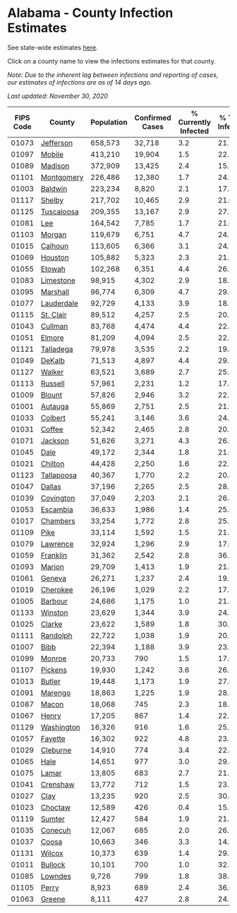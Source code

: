 # Alabama - County Infection Estimates

See state-wide estimates [here](/infections/us-al).

Click on a county name to view the infections estimates for that county.

*Note: Due to the inherent lag between infections and reporting of cases, our estimates of infections are as of 14 days ago.*

*Last updated: November 30, 2020*

|   FIPS Code |                   County |   Population |   Confirmed Cases |   % Currently Infected |   % Total Infected |
|-------------|--------------------------|--------------|-------------------|------------------------|--------------------|
|       01073 |   [Jefferson](jefferson) |      658,573 |            32,718 |                    3.2 |               21.9 |
|       01097 |         [Mobile](mobile) |      413,210 |            19,904 |                    1.5 |               22.1 |
|       01089 |       [Madison](madison) |      372,909 |            13,425 |                    2.4 |               15.7 |
|       01101 | [Montgomery](montgomery) |      226,486 |            12,380 |                    1.7 |               24.9 |
|       01003 |       [Baldwin](baldwin) |      223,234 |             8,820 |                    2.1 |               17.3 |
|       01117 |         [Shelby](shelby) |      217,702 |            10,465 |                    2.9 |               21.0 |
|       01125 | [Tuscaloosa](tuscaloosa) |      209,355 |            13,167 |                    2.9 |               27.2 |
|       01081 |               [Lee](lee) |      164,542 |             7,785 |                    1.7 |               21.6 |
|       01103 |         [Morgan](morgan) |      119,679 |             6,751 |                    4.7 |               24.1 |
|       01015 |       [Calhoun](calhoun) |      113,605 |             6,366 |                    3.1 |               24.2 |
|       01069 |       [Houston](houston) |      105,882 |             5,323 |                    2.3 |               21.7 |
|       01055 |         [Etowah](etowah) |      102,268 |             6,351 |                    4.4 |               26.9 |
|       01083 |   [Limestone](limestone) |       98,915 |             4,302 |                    2.9 |               18.7 |
|       01095 |     [Marshall](marshall) |       96,774 |             6,309 |                    4.7 |               29.0 |
|       01077 | [Lauderdale](lauderdale) |       92,729 |             4,133 |                    3.9 |               18.9 |
|       01115 |   [St. Clair](st.-clair) |       89,512 |             4,257 |                    2.5 |               20.7 |
|       01043 |       [Cullman](cullman) |       83,768 |             4,474 |                    4.4 |               22.8 |
|       01051 |         [Elmore](elmore) |       81,209 |             4,094 |                    2.5 |               22.5 |
|       01121 |   [Talladega](talladega) |       79,978 |             3,535 |                    2.2 |               19.4 |
|       01049 |         [DeKalb](dekalb) |       71,513 |             4,897 |                    4.4 |               29.8 |
|       01127 |         [Walker](walker) |       63,521 |             3,689 |                    2.7 |               25.8 |
|       01113 |       [Russell](russell) |       57,961 |             2,231 |                    1.2 |               17.8 |
|       01009 |         [Blount](blount) |       57,826 |             2,946 |                    3.2 |               22.1 |
|       01001 |       [Autauga](autauga) |       55,869 |             2,751 |                    2.5 |               21.8 |
|       01033 |       [Colbert](colbert) |       55,241 |             3,146 |                    3.6 |               24.8 |
|       01031 |         [Coffee](coffee) |       52,342 |             2,465 |                    2.8 |               20.5 |
|       01071 |       [Jackson](jackson) |       51,626 |             3,271 |                    4.3 |               26.6 |
|       01045 |             [Dale](dale) |       49,172 |             2,344 |                    1.8 |               21.0 |
|       01021 |       [Chilton](chilton) |       44,428 |             2,250 |                    1.6 |               22.6 |
|       01123 | [Tallapoosa](tallapoosa) |       40,367 |             1,770 |                    2.2 |               20.4 |
|       01047 |         [Dallas](dallas) |       37,196 |             2,265 |                    2.5 |               28.1 |
|       01039 |   [Covington](covington) |       37,049 |             2,203 |                    2.1 |               26.4 |
|       01053 |     [Escambia](escambia) |       36,633 |             1,986 |                    1.4 |               25.0 |
|       01017 |     [Chambers](chambers) |       33,254 |             1,772 |                    2.8 |               25.5 |
|       01109 |             [Pike](pike) |       33,114 |             1,592 |                    1.5 |               21.8 |
|       01079 |     [Lawrence](lawrence) |       32,924 |             1,296 |                    2.9 |               17.0 |
|       01059 |     [Franklin](franklin) |       31,362 |             2,542 |                    2.8 |               36.2 |
|       01093 |         [Marion](marion) |       29,709 |             1,413 |                    1.9 |               21.4 |
|       01061 |         [Geneva](geneva) |       26,271 |             1,237 |                    2.4 |               19.9 |
|       01019 |     [Cherokee](cherokee) |       26,196 |             1,029 |                    2.2 |               17.1 |
|       01005 |       [Barbour](barbour) |       24,686 |             1,175 |                    1.0 |               21.8 |
|       01133 |       [Winston](winston) |       23,629 |             1,344 |                    3.9 |               24.5 |
|       01025 |         [Clarke](clarke) |       23,622 |             1,589 |                    1.8 |               30.1 |
|       01111 |     [Randolph](randolph) |       22,722 |             1,038 |                    1.9 |               20.5 |
|       01007 |             [Bibb](bibb) |       22,394 |             1,188 |                    3.9 |               23.5 |
|       01099 |         [Monroe](monroe) |       20,733 |               790 |                    1.5 |               17.6 |
|       01107 |       [Pickens](pickens) |       19,930 |             1,242 |                    3.6 |               26.9 |
|       01013 |         [Butler](butler) |       19,448 |             1,173 |                    1.9 |               27.6 |
|       01091 |       [Marengo](marengo) |       18,863 |             1,225 |                    1.9 |               28.7 |
|       01087 |           [Macon](macon) |       18,068 |               745 |                    2.3 |               18.4 |
|       01067 |           [Henry](henry) |       17,205 |               867 |                    1.4 |               22.1 |
|       01129 | [Washington](washington) |       16,326 |               916 |                    1.6 |               25.3 |
|       01057 |       [Fayette](fayette) |       16,302 |               922 |                    4.8 |               23.9 |
|       01029 |     [Cleburne](cleburne) |       14,910 |               774 |                    3.4 |               22.4 |
|       01065 |             [Hale](hale) |       14,651 |               977 |                    3.0 |               29.8 |
|       01075 |           [Lamar](lamar) |       13,805 |               683 |                    2.7 |               21.3 |
|       01041 |     [Crenshaw](crenshaw) |       13,772 |               712 |                    1.5 |               23.5 |
|       01027 |             [Clay](clay) |       13,235 |               920 |                    2.5 |               30.4 |
|       01023 |       [Choctaw](choctaw) |       12,589 |               426 |                    0.4 |               15.8 |
|       01119 |         [Sumter](sumter) |       12,427 |               584 |                    1.9 |               21.8 |
|       01035 |       [Conecuh](conecuh) |       12,067 |               685 |                    2.0 |               26.2 |
|       01037 |           [Coosa](coosa) |       10,663 |               346 |                    3.3 |               14.3 |
|       01131 |         [Wilcox](wilcox) |       10,373 |               639 |                    1.4 |               29.2 |
|       01011 |       [Bullock](bullock) |       10,101 |               700 |                    1.0 |               32.2 |
|       01085 |       [Lowndes](lowndes) |        9,726 |               799 |                    1.8 |               38.6 |
|       01105 |           [Perry](perry) |        8,923 |               689 |                    2.4 |               36.0 |
|       01063 |         [Greene](greene) |        8,111 |               427 |                    2.8 |               24.3 |